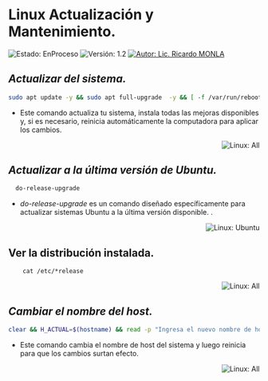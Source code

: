 # Linux Actualización y Mantenimiento.
![Estado: EnProceso](https://img.shields.io/badge/Estado-EnProceso-brightgreen)
![Versión: 1.2](https://img.shields.io/badge/Versión-1.2-blue)
[![Autor: Lic. Ricardo MONLA](https://img.shields.io/badge/Autor-Lic.%20Ricardo%20MONLA-orange)](mailto:rmonla@frlr.utn.edu.ar)


## *Actualizar del sistema.*

```bash
sudo apt update -y && sudo apt full-upgrade  -y && [ -f /var/run/reboot-required ] && sudo reboot -f
```
- Este comando actualiza tu sistema, instala todas las mejoras disponibles y, si es necesario, reinicia automáticamente la computadora para aplicar los cambios.
<p align="right"><img src="https://img.shields.io/badge/Linux-All-brightgreen" alt="Linux: All"></p>

## *Actualizar a la última versión de Ubuntu.*
```bash
  do-release-upgrade
```
- *do-release-upgrade* es un comando diseñado específicamente para actualizar sistemas Ubuntu a la última versión disponible. .
<p align="right"><img src="https://img.shields.io/badge/Linux-Ubuntu-orange" alt="Linux: Ubuntu"></p>

## Ver la distribución instalada.
```
    cat /etc/*release
```
<p align="right"><img src="https://img.shields.io/badge/Linux-All-brightgreen" alt="Linux: All"></p>

## *Cambiar el nombre del host.*
```bash
clear && H_ACTUAL=$(hostname) && read -p "Ingresa el nuevo nombre de host: " H_NUEVO && sudo sed -i "s/$H_ACTUAL/$H_NUEVO/g" /etc/hosts /etc/hostname && sudo reboot
```
- Este comando cambia el nombre de host del sistema y luego reinicia para que los cambios surtan efecto.
<p align="right"><img src="https://img.shields.io/badge/Linux-All-brightgreen" alt="Linux: All"></p>
